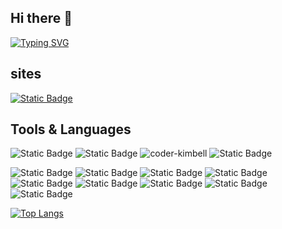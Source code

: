 
<!--
**coder-kimbell/coder-kimbell** is a ✨ _special_ ✨ repository because its `README.md` (this file) appears on your GitHub profile.

Here are some ideas to get you started:

- 🔭 I’m currently working on ...
- 🌱 I’m currently learning ...
- 👯 I’m looking to collaborate on ...
- 🤔 I’m looking for help with ...
- 💬 Ask me about ...
- 📫 How to reach me: ...
- 😄 Pronouns: ...
- ⚡ Fun fact: ...

## Some Statistics About Me

[![Readme Card](https://github-readme-stats.vercel.app/api?username=coder-kimbell&show_icons=true&title_color=ffffff&icon_color=bb2acf&text_color=daf7dc&bg_color=151515)](https://github.com/coder-kimbell/github-readme-stats)



-->
## Hi there 👋

[![Typing SVG](https://readme-typing-svg.demolab.com?font=Fira+Code&pause=1000&random=false&width=435&lines=Hello;I+am+coder-kimbell)](https://git.io/typing-svg)


## sites

[![Static Badge](https://img.shields.io/badge/kimbell%60s%20blog-my%20blog-blue)](https://kimbell.top)


## Tools & Languages

![Static Badge](https://img.shields.io/badge/VsCode-%E7%BC%96%E8%BE%91%E5%99%A8-blue?logo=visualstudiocode&logoColor=%23007ACC&labelColor=white)
![Static Badge](https://img.shields.io/badge/IDEA-python-blue?logo=python&logoColor=%233776AB&labelColor=white)
![coder-kimbell](https://komarev.com/ghpvc/?username=coder-kimbell)
![Static Badge](https://img.shields.io/badge/Windows-10-%230078D6?logo=Windows10&logoSize=auto)


![Static Badge](https://img.shields.io/badge/Python-3.7-%233776AB?logo=python&logoColor=%233776AB&labelColor=%23111111)
![Static Badge](https://img.shields.io/badge/JAVA-8-red?logoSize=auto&labelColor=%23111111)
![Static Badge](https://img.shields.io/badge/Git-%23F05032?logo=Git&logoColor=white&labelColor=%23F05032)
![Static Badge](https://img.shields.io/badge/HTML5-%23E34F26?logo=HTML5&logoColor=white&labelColor=%23F05032)
![Static Badge](https://img.shields.io/badge/CSS3-%231572B6?logo=CSS3&logoColor=white&labelColor=%231572B6)
![Static Badge](https://img.shields.io/badge/JavaScript-%23F7DF1E?logo=JavaScript&logoColor=white&labelColor=%23F7DF1E)
![Static Badge](https://img.shields.io/badge/PHP-%23777BB4?logo=PHP&logoColor=white&labelColor=%23777BB4)
![Static Badge](https://img.shields.io/badge/MySQL-%234479A1?logo=MySQL&logoColor=white&logoSize=auto&labelColor=%234479A1)
![Static Badge](https://img.shields.io/badge/Docker-%232496ED?logo=Docker&logoColor=white&logoSize=auto&labelColor=%232496ED)

[![Top Langs](https://github-readme-stats.vercel.app/api/top-langs/?username=coder-kimbell&layout=compact&exclude_repo=coder-kimbell.github.io&title_color=ffffff&icon_color=bb2acf&text_color=daf7dc&bg_color=151515)](https://github.com/anuraghazra/github-readme-stats)










